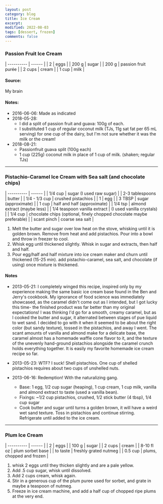 ```yaml
---
layout: post
category: blog
title: Ice Cream
excerpt:
modified: 2022-08-03
tags: [dessert, frozen]
comments: false
---
```


### Passion Fruit Ice Cream

| ---------- | ------ |
| 2 | eggs |
| 200 g | sugar |
| 200 g | passion fruit purée |
| 2 cups | cream |
| 1 cup | milk |

#### Source:
My brain

#### Notes:
- 2016-06-06: Made as indicated
- 2018-05-28:
    - I did a split of passion fruit and guava: 100g of each.
    - I substituted 1 cup of regular coconut milk (TJs, 11g sat fat per 65 mL serving) for one cup of the dairy, but I'm not sure whether it was the milk or the cream!
- 2018-08-21:
    - Passionfruit guava split (100g each)
    - 1 cup (225g) coconut milk in place of 1 cup of milk. (shaken; regular TJs)


--------------------------------------------------------------------------------

### Pistachio-Caramel Ice Cream with Sea salt (and chocolate chips)

| ---------- | ------ |
| 1/4 cup | sugar (I used raw sugar) |
| 2-3 tablespoons | butter |
| 1/4 - 1/3 cup | crushed pistachios |
| 1 | egg |
| 3 TBSP | sugar (approximate) |
| 1 cup | half and half (approximate) |
| 1/4 tsp | almond extract (maybe less) |
| 1/4 teaspoon vanilla extract | (I used vanilla crystals) |
| 1/4 cup | chocolate chips (optional, finely chopped chocolate maybe preferable) |
| scant pinch | coarse sea salt |

1. Melt the butter and sugar over low heat on the stove, whisking until it is golden brown. Remove from heat and add pistachios. Pour into a bowl and throw in freezer to cool.
2. Whisk egg until thickened slightly. Whisk in sugar and extracts, then half and half.
3. Pour egg/half and half mixture into ice cream maker and churn until thickened (15-25 min). add pistachio-caramel, sea salt, and chocolate (if using) once mixture is thickened.


#### Notes
- 2013-05-21: I completely winged this recipe, inspired only by my experience making the same basic ice cream base found in the Ben and Jerry's cookbook. My ignorance of food science was immediately showcased, as the caramel didn't come out as I intended, but I got lucky this time- the finished product was far better than my original expectations! I was thinking I'd go for a smooth, creamy caramel, but as I cooked the butter and sugar, it alternated between stages of pue liquid to wet sand. I decided to go with it when it seemed to be about the right color (but sandy texture), tossed in the pistachios, and away I went. The scant amounts of vanilla and almond make for a delicate base, the caramel almost has a homemade waffle cone flavor to it, and the texture of the unevenly hand-ground pistachios alongside the caramel crunch holds everything together. It is easily my favorite homemade ice cream recipe so far.

- 2013-05-23: WTF? I suck! Shell pistachios. One cup of shelled pistachios requires about two cups of unshelled nuts.

- 2013-06-16: Redemption! With the naturalizing gang.
    - Base: 1 egg, 1/2 cup sugar (heaping), 1 cup cream, 1 cup milk, vanilla and almond extract to taste (used a vanilla bean).
    - Fixings: ~1/2 cup pistachios, crushed, 1/2 stick butter (4 tbsp), 1/4 cup sugar
    - Cook butter and sugar until turns a golden brown, it will have a weird wet sand texture. Toss in pistachios and continue stirring. Refrigerate until added to the ice cream.

--------------------------------------------------------------------------------

### Plum Ice Cream

| ---------- | ------ |
| 2 | eggs |
| 100 g | sugar |
| 2 cups | cream |
| 8-10 fl oz | plum sorbet base |
| to taste | freshly grated nutmeg |
| 0.5 cup | plums, chopped and frozen |

1. whisk 2 eggs until they thicken slightly and are a pale yellow.
2. Add .5 cup sugar, whisk until dissolved.
3. Add 2 cups cream, whisk again.
4. Stir in a generous cup of the plum puree used for sorbet, and grate in maybe a teaspoon of nutmeg.
5. Freeze in ice cream machine, and add a half cup of chopped ripe plums at the very end.
